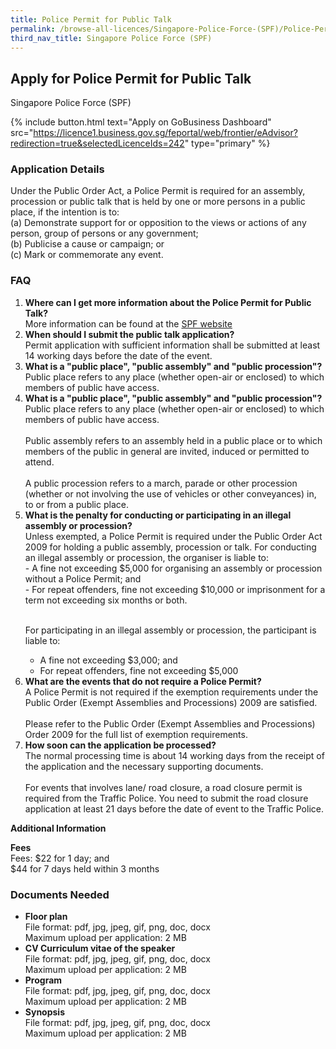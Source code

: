 ```yaml
---
title: Police Permit for Public Talk
permalink: /browse-all-licences/Singapore-Police-Force-(SPF)/Police-Permit-for-Public-Talk
third_nav_title: Singapore Police Force (SPF)
---
```


## Apply for Police Permit for Public Talk

Singapore Police Force (SPF)

{% include button.html text="Apply on GoBusiness Dashboard" src="https://licence1.business.gov.sg/feportal/web/frontier/eAdvisor?redirection=true&selectedLicenceIds=242" type="primary" %}

<H3>Application Details</H3>

<p>Under the Public Order Act, a Police Permit is required for an assembly, procession or public talk that is held by one or more persons in a public place, if the intention is to:<br>(a) Demonstrate support for or opposition to the views or actions of any person, group of persons or any government;<br>(b) Publicise a cause or campaign; or<br>(c) Mark or commemorate any event.</p>


<h3>FAQ</h3>

<ol>
  <li>
    <strong>Where can I get more information about the Police Permit for Public Talk?</strong><br>        
More information can be found at the 
<a href="www.police.gov.sg/e-services" target="_blank" rel="noopener">SPF website</a>
  </li>


  <li>
    <strong>When should I submit the public talk application?
</strong><br>        
Permit application with sufficient information shall be submitted at least 14 working days before the date of the event.  
</li>

  <li>
    <strong>What is a "public place", "public assembly" and "public procession"?
</strong><br>        
Public place refers to any place (whether open-air or enclosed) to which members of public have access.
</li>

  <li>
    <strong>What is a "public place", "public assembly" and "public procession"?
</strong><br>        
Public place refers to any place (whether open-air or enclosed) to which members of public have access.<br><br>
Public assembly refers to an assembly held in a public place or to which members of the public in general are invited, induced or permitted to attend.<br><br>
A public procession refers to a march, parade or other procession (whether or not involving the use of vehicles or other conveyances) in, to or from a public place.
</li>

  <li>
    <strong>What is the penalty for conducting or participating in an illegal assembly or procession?
</strong><br>        
Unless exempted, a Police Permit is required under the Public Order Act 2009 for holding a public assembly, procession or talk. For conducting an illegal assembly or procession, the organiser is liable to:<br>
- A fine not exceeding $5,000 for organising an assembly or procession without a Police Permit; and<br>
- For repeat offenders, fine not exceeding $10,000 or imprisonment for a term not exceeding six months or both.<br><br>

For participating in an illegal assembly or procession, the participant is liable to:<br>
- A fine not exceeding $3,000; and<br>
- For repeat offenders, fine not exceeding $5,000
</li>

<li>
    <strong>What are the events that do not require a Police Permit?
</strong><br>        
A Police Permit is not required if the exemption requirements under the Public Order (Exempt Assemblies and Processions) 2009 are satisfied.
<br><br>
Please refer to the Public Order (Exempt Assemblies and Processions) Order 2009 for the full list of exemption requirements.
</li>


<li>
    <strong>How soon can the application be processed?
</strong><br>        
The normal processing time is about 14 working days from the receipt of the application and the necessary supporting documents.
<br><br>
For events that involves lane/ road closure, a road closure permit is required from the Traffic Police. You need to submit the road closure application at least 21 days before the date of event to the Traffic Police.
</li>

</ol>


<strong>Additional Information</strong>

<p><strong>Fees</strong><br>
Fees: $22 for 1 day; and<br />$44 for 7 days held within 3 months</p>

<H3>Documents Needed</H3>

<ul>
<li><strong>Floor plan</strong><br>
File format: pdf, jpg, jpeg, gif, png, doc, docx<br>
Maximum upload per application: 2 MB
</li>
<li><strong>CV Curriculum vitae of the speaker</strong><br>
File format: pdf, jpg, jpeg, gif, png, doc, docx<br>
Maximum upload per application: 2 MB
</li>
<li><strong>Program</strong><br>
File format: pdf, jpg, jpeg, gif, png, doc, docx<br>
Maximum upload per application: 2 MB
</li>
<li><strong>Synopsis</strong><br>
File format: pdf, jpg, jpeg, gif, png, doc, docx<br>
Maximum upload per application: 2 MB
</li>
</ul>

